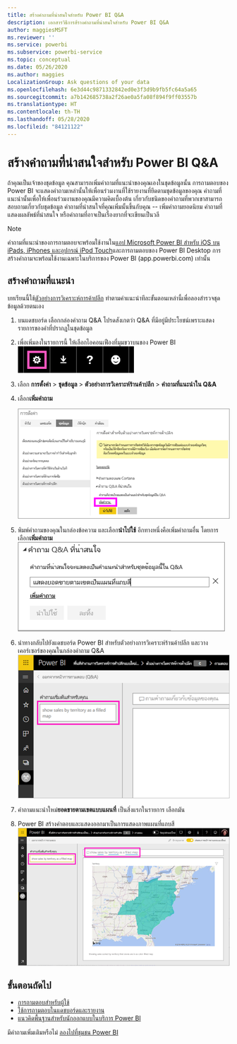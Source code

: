 ```yaml
---
title: สร้างคำถามที่น่าสนใจสำหรับ Power BI Q&A
description: เอกสารวิธีการส้รางคำถามที่น่าสนใจสำหรับ Power BI Q&A
author: maggiesMSFT
ms.reviewer: ''
ms.service: powerbi
ms.subservice: powerbi-service
ms.topic: conceptual
ms.date: 05/26/2020
ms.author: maggies
LocalizationGroup: Ask questions of your data
ms.openlocfilehash: 6e3d44c9871332842ed0e3f3d9b9fb5fc64a5a65
ms.sourcegitcommit: a7b142685738a2f26ae0a5fa08f894f9ff03557b
ms.translationtype: HT
ms.contentlocale: th-TH
ms.lasthandoff: 05/28/2020
ms.locfileid: "84121122"
---
```

# <a name="create-featured-questions-for-power-bi-qa"></a>สร้างคำถามที่น่าสนใจสำหรับ Power BI Q&A
ถ้าคุณเป็นเจ้าของชุดข้อมูล คุณสามารถเพิ่มคำถามที่แนะนำของคุณเองในชุดข้อมูลนั้น การถามตอบของ Power BI จะแสดงคำถามเหล่านั้นให้เพื่อนร่วมงานที่ใช้รายงานที่ยึดตามชุดข้อมูลของคุณ  คำถามที่แนะนำนั้นเพื่อให้เพื่อนร่วมงานของคุณมีความคิดเบื้องต้น เกี่ยวกับชนิดของคำถามที่พวกเขาสามารถสอบถามเกี่ยวกับชุดข้อมูล คำถามที่น่าสนใจที่คุณเพิ่มนั้นขึ้นกับคุณ -- เพิ่มคำถามยอดนิยม คำถามที่แสดงผลลัพธ์ที่น่าสนใจ หรือคำถามที่อาจเป็นเรื่องยากที่จะเขียนเป็นวลี


> [!NOTE]
> คำถามที่แนะนำของการถามตอบจะพร้อมใช้งานใน[แอป Microsoft Power BI สำหรับ iOS บน iPads, iPhones และอุปกรณ์ iPod Touch](../consumer/mobile/mobile-apps-ios-qna.md)และการถามตอบของ Power BI Desktop การสร้างคำถามจะพร้อมใช้งานเฉพาะในบริการของ Power BI (app.powerbi.com) เท่านั้น
> 

## <a name="create-a-featured-question"></a>สร้างคำถามที่แนะนำ

บทเรียนนี้ใช้[ตัวอย่างการวิเคราะห์การค้าปลีก](sample-datasets.md) ทำตามคำแนะนำทีละขั้นตอนเหล่านี้เพื่อลองสำรวจชุดข้อมูลด้วยตนเอง

1. บนแดชบอร์ด เลือกกล่องคำถาม Q&A   โปรดสังเกตว่า Q&A ที่มีอยู่มีประโยชน์เพราะแสดงรายการของคำที่ปรากฏในชุดข้อมูล
2. เพื่อเพิ่มลงในรายการนี้ ให้เลือกไอคอนเฟืองที่มุมขวาบนของ Power BI  
   ![ไอคอนรูปเฟือง](media/service-q-and-a-create-featured-questions/pbi_gearicon2.jpg)
3. เลือก **การตั้งค่า** &gt; **ชุดข้อมูล** &gt; **ตัวอย่างการวิเคราะห์ร้านค้าปลีก** &gt; **คำถามที่แนะนำใน Q&A**  
4. เลือก**เพิ่มคำถาม**
   
   ![เมนูการตั้งค่า](media/service-q-and-a-create-featured-questions/power-bi-settings.png)
5. พิมพ์คำถามของคุณในกล่องข้อความ และเลือก**นำไปใช้**   อีกทางหนึ่งคือเพิ่มคำถามอื่น โดยการเลือก**เพิ่มคำถาม**  
   ![บานหน้าต่างคำถาม Q&A ที่น่าสนใจ](media/service-q-and-a-create-featured-questions/power-bi-type-featured-question.png)
6. นำทางกลับไปยังแดชบอร์ด Power BI สำหรับตัวอย่างการวิเคราะห์ร้านค้าปลีก และวางเคอร์เซอร์ของคุณในกล่องคำถาม Q&A   
   ![กล่องคำถามสำหรับถามตอบพร้อมกับคำถามที่แนะนำ](media/service-q-and-a-create-featured-questions/power-bi-qna-featured-question-to-start.png)
7. คำถามแนะนำใหม่**ยอดขายตามเขตแบบแผนที่** เป็นสิ่งแรกในรายการ เลือกมัน  
8. Power BI สร้างคำตอบและแสดงออกมาเป็นการแสดงภาพแผนที่แถบสี  
   ![ถามตอบคำถามที่ได้รับการตอบกลับที่แนะนำ: แสดงภาพแผนที่](media/service-q-and-a-create-featured-questions/power-bi-qna-featured-question.png)

## <a name="next-steps"></a>ขั้นตอนถัดไป

- [การถามตอบสำหรับผู้ใช้](../consumer/end-user-q-and-a.md)  
- [ใช้การถามตอบในแดชบอร์ดและรายงาน](power-bi-tutorial-q-and-a.md)  
- [แนวคิดพื้นฐานสำหรับนักออกแบบในบริการ Power BI](../fundamentals/service-basic-concepts.md)  

มีคำถามเพิ่มเติมหรือไม่ [ลองไปที่ชุมชน Power BI](https://community.powerbi.com/)
